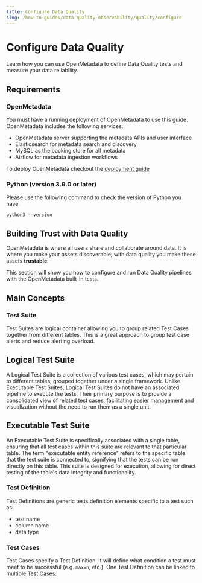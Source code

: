 ```yaml
---
title: Configure Data Quality
slug: /how-to-guides/data-quality-observability/quality/configure
---
```


# Configure Data Quality

Learn how you can use OpenMetadata to define Data Quality tests and measure your data reliability.

## Requirements

### OpenMetadata

You must have a running deployment of OpenMetadata to use this guide. OpenMetadata includes the following services:

* OpenMetadata server supporting the metadata APIs and user interface
* Elasticsearch for metadata search and discovery
* MySQL as the backing store for all metadata
* Airflow for metadata ingestion workflows

To deploy OpenMetadata checkout the [deployment guide](/deployment)

### Python (version 3.9.0 or later)

Please use the following command to check the version of Python you have.

```
python3 --version
```

## Building Trust with Data Quality

OpenMetadata is where all users share and collaborate around data. It is where you make your assets discoverable; with data quality you make these assets **trustable**.

This section will show you how to configure and run Data Quality pipelines with the OpenMetadata built-in tests.

## Main Concepts
### Test Suite
Test Suites are logical container allowing you to group related Test Cases together from different tables. This is a great approach to group test case alerts and reduce alerting overload.

## Logical Test Suite
A Logical Test Suite is a collection of various test cases, which may pertain to different tables, grouped together under a single framework. Unlike Executable Test Suites, Logical Test Suites do not have an associated pipeline to execute the tests. Their primary purpose is to provide a consolidated view of related test cases, facilitating easier management and visualization without the need to run them as a single unit.

## Executable Test Suite
An Executable Test Suite is specifically associated with a single table, ensuring that all test cases within this suite are relevant to that particular table. The term "executable entity reference" refers to the specific table that the test suite is connected to, signifying that the tests can be run directly on this table. This suite is designed for execution, allowing for direct testing of the table's data integrity and functionality.

### Test Definition
Test Definitions are generic tests definition elements specific to a test such as:
- test name
- column name
- data type

### Test Cases
Test Cases specify a Test Definition. It will define what condition a test must meet to be successful (e.g. `max=n`, etc.). One Test Definition can be linked to multiple Test Cases.
